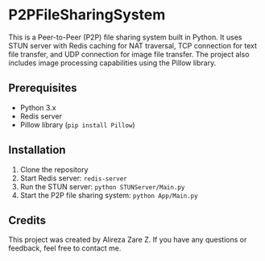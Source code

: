 # P2PFileSharingSystem

This is a Peer-to-Peer (P2P) file sharing system built in Python. It uses STUN server with Redis caching for NAT traversal, TCP connection for text file transfer, and UDP connection for image file transfer. The project also includes image processing capabilities using the Pillow library.

## Prerequisites

- Python 3.x
- Redis server
- Pillow library (`pip install Pillow`)

## Installation

1. Clone the repository
3. Start Redis server: `redis-server`
4. Run the STUN server: `python STUNServer/Main.py`
5. Start the P2P file sharing system: `python App/Main.py`

## Credits

This project was created by Alireza Zare Z. If you have any questions or feedback, feel free to contact me.
